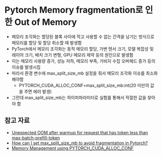 # Pytorch Memory fragmentation로 인한 Out of Memory
- 메모리 조각화는 할당된 블록 사이에 작고 사용할 수 없는 간격을 남기는 방식으로 메모리를 할당 및 할당 취소할 때 발생함
- PyTorch에서 메모리 조각화는 동적 메모리 할당, 가변 텐서 크기, 모델 복잡성 및 레이어 크기, 배치 크기 변형, GPU 메모리 제약 등의 원인으로 발생함
- 이는 메모리 사용량 증가, 성능 저하, 메모리 부족, 가비지 수집 오버헤드 증가 등의 이슈를 발생시킴
- 따라서 환경 변수에 max_split_size_mb 설정을 줘서 메모리 조각화 이슈를 최소화 해야함
    - PYTORCH_CUDA_ALLOC_CONF=max_split_size_mb:int(20 미만의 값을 주면 에러 발생)
- 그런데 max_split_size_mb는 하이퍼파라미터로 실험를 통해서 적절한 값을 찾아야 함

## 참고 자료
- [Unexpected OOM after warmup for request that has token less than max-batch-prefill-token](https://github.com/huggingface/text-generation-inference/issues/1374)
- [How can I set max_split_size_mb to avoid fragmentation in Pytorch?](https://dev.to/shittu_olumide_/how-can-i-set-maxsplitsizemb-to-avoid-fragmentation-in-pytorch-37h9)
- [Memory Management using PYTORCH_CUDA_ALLOC_CONF](https://iamholumeedey007.medium.com/memory-management-using-pytorch-cuda-alloc-conf-dabe7adec130)